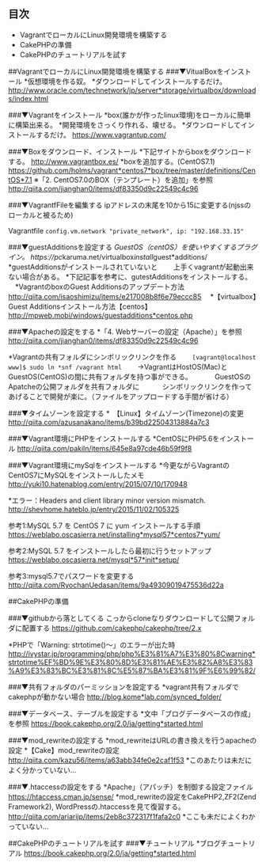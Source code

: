## 目次
* VagrantでローカルにLinux開発環境を構築する
* CakePHPの準備
* CakePHPのチュートリアルを試す

##VagrantでローカルにLinux開発環境を構築する 
###▼VitualBoxをインストール
*仮想環境を作る奴。
*ダウンロードしてインストールするだけ。
http://www.oracle.com/technetwork/jp/server*storage/virtualbox/downloads/index.html

###▼Vagrantをインストール
*box(誰かが作ったlinux環境)をローカルに簡単に構築出来る。
*開発環境をさっくり作れる、壊せる。
*ダウンロードしてインストールするだけ。
https://www.vagrantup.com/

###▼Boxをダウンロード、インストール
*下記サイトからboxをダウンロードする。
http://www.vagrantbox.es/
*boxを追加する。(CentOS7.1)
https://github.com/holms/vagrant*centos7*box/tree/master/definitions/CentOS*7.1
※「2. CentOS7.0のBOX（テンプレート）を追加」を参照
http://qiita.com/jianghan0/items/df83350d9c22549c4c96

###▼VagrantfFileを編集する
ipアドレスの末尾を10から15に変更する(njssのローカルと被るため)

Vagrantfile
```config.vm.network "private_network", ip: "192.168.33.15"```

###▼guestAdditionsを設定する
*GuestOS（centOS）を使いやすくするプラグイン。
https://pc*karuma.net/virtualbox*install*guest*additions/
*guestAdditionsがインストールされていないと
　　上手くvagrantが起動出来ない場合がある。
*下記記事を参考に、gutestAdditionsをインストールする。
　*VagrantのboxのGuest Additionsのアップデート方法
http://qiita.com/isaoshimizu/items/e217008b8f6e79eccc85
　*【virtualbox】Guest Additionsインストール方法【centos】
http://mpweb.mobi/windows/guestadditions*centos.php

###▼Apacheの設定をする
*「4. Webサーバーの設定（Apache）」を参照
http://qiita.com/jianghan0/items/df83350d9c22549c4c96

*Vagrantの共有フォルダにシンボリックリンクを作る
　　```[vagrant@localhost www]$ sudo ln *snf /vagrant html```
　　→VagrantはHostOS(Mac)とGuestOS(CentOS)の間に共有フォルダを持つ事ができる。
　　　GuestOSのApatcheの公開フォルダを共有フォルダに
　　　シンボリックリンクを作ってあげることで開発が楽に。（ファイルをアップロードする手間が省ける）


###▼タイムゾーンを設定する
*　【Linux】タイムゾーン(Timezone)の変更
http://qiita.com/azusanakano/items/b39bd22504313884a7c3

###▼Vagrant環境にPHPをインストールする
*CentOSにPHP5.6をインストール
http://qiita.com/pakiln/items/645e8a97cde46b59f9f8

###▼Vagrant環境にmySqlをインストールする
*今更ながらVagrantのCentOS7にMySQLをインストールしたメモ
http://yuki10.hatenablog.com/entry/2015/07/10/170948

*エラー：Headers and client library minor version mismatch.
http://shevhome.hateblo.jp/entry/2015/11/02/105325

参考1:MySQL 5.7 を CentOS 7 に yum インストールする手順
https://weblabo.oscasierra.net/installing*mysql57*centos7*yum/

参考2:MySQL 5.7 をインストールしたら最初に行うセットアップ
https://weblabo.oscasierra.net/mysql*57*init*setup/

参考3:mysql5.7でパスワードを変更する
http://qiita.com/RyochanUedasan/items/9a49309019475536d22a




##CakePHPの準備

###▼githubから落としてくる
こっからcloneなりダウンロードして公開フォルダに配置する
https://github.com/cakephp/cakephp/tree/2.x

*PHPで「Warning: strtotime()～」のエラーが出た時
http://ivystar.jp/programming/php/php%E3%81%A7%E3%80%8Cwarning*strtotime%EF%BD%9E%E3%80%8D%E3%81%AE%E3%82%A8%E3%83%A9%E3%83%BC%E3%81%8C%E5%87%BA%E3%81%9F%E6%99%82/


###▼共有フォルダのパーミッションを設定する
*vagrant共有フォルダでcakephpが動かない場合
http://blog.kome*lab.com/synced_folder/

###▼データベース、テーブルを設定する
*文中「ブログデータベースの作成」を参照
https://book.cakephp.org/2.0/ja/getting*started.html

###▼mod_rewriteの設定する
*mod_rewriteはURLの書き換えを行うapacheの設定
*【Cake】mod_rewriteの設定
http://qiita.com/kazu56/items/a63abb34fe0e2caf1f53
*このあたりは未だによく分かっていない…

###▼.htaccessの設定をする
*Apache」（アパッチ）を制御する設定ファイル
https://htaccess.cman.jp/sense/
*mod_rewriteの設定をCakePHP2,ZF2(Zend Framework2), WordPressの.htaccessを見て復習する。
http://qiita.com/ariarijp/items/2eb8c372317f1fafa2c0
*ここも未だによくわかっていない…

##CakePHPのチュートリアルを試す
###▼チュートリアル
*ブログチュートリアル
https://book.cakephp.org/2.0/ja/getting*started.html

